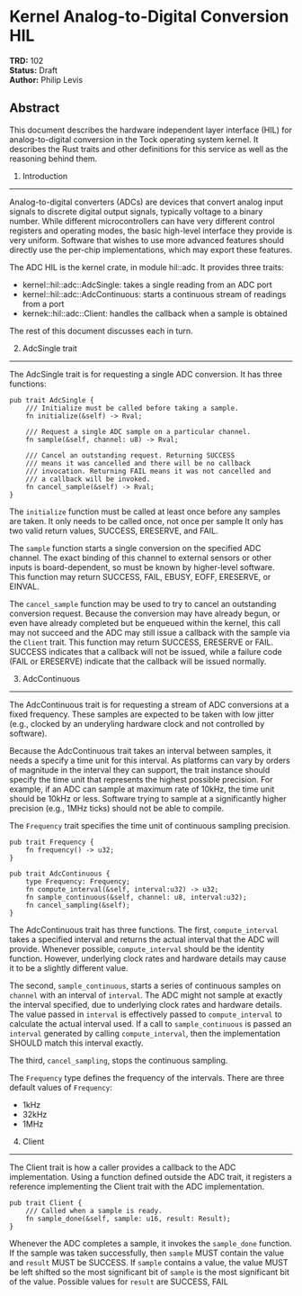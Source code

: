 Kernel Analog-to-Digital Conversion HIL
========================================

**TRD:** 102 <br/>
**Status:** Draft <br/>
**Author:** Philip Levis <br/>

Abstract
-------------------------------

This document describes the hardware independent layer interface (HIL)
for analog-to-digital conversion in the Tock operating system kernel.
It describes the Rust traits and other definitions for this service
as well as the reasoning behind them.

1. Introduction
-------------------------------

Analog-to-digital converters (ADCs) are devices that convert analog input
signals to discrete digital output signals, typically voltage to a binary
number. While different microcontrollers can have very different control
registers and operating modes, the basic high-level interface they provide
is very uniform. Software that wishes to use more advanced features should
directly use the per-chip implementations, which may export these features.

The ADC HIL is the kernel crate, in module hil::adc. It
provides three traits:

  * kernel::hil::adc::AdcSingle: takes a single reading from an ADC port
  * kernel::hil::adc::AdcContinuous: starts a continuous stream of readings from a port
  * kernek::hil::adc::Client: handles the callback when a sample is obtained

The rest of this document discusses each in turn.


2. AdcSingle trait
-------------------------------

The AdcSingle trait is for requesting a single ADC conversion. It has
three functions:


    pub trait AdcSingle {
        /// Initialize must be called before taking a sample.
        fn initialize(&self) -> Rval;

        /// Request a single ADC sample on a particular channel.
        fn sample(&self, channel: u8) -> Rval;

        /// Cancel an outstanding request. Returning SUCCESS
        /// means it was cancelled and there will be no callback
        /// invocation. Returning FAIL means it was not cancelled and
        /// a callback will be invoked.
        fn cancel_sample(&self) -> Rval;
    }

The `initialize` function must be called at least once before any
samples are taken. It only needs to be called once, not once per sample
It only has two valid return values, SUCCESS, ERESERVE, and FAIL.

The `sample` function starts a single conversion on the specified
ADC channel. The exact binding of this channel to external sensors or
other inputs is board-dependent, so must be known by higher-level
software. This function may return SUCCESS, FAIL, EBUSY, EOFF, ERESERVE,
or EINVAL.

The `cancel_sample` function may be used to try to cancel an outstanding
conversion request. Because the conversion may have already begun, or
even have already completed but be enqueued within the kernel, this
call may not succeed and the ADC may still issue a callback with the
sample via the `Client` trait. This function may return SUCCESS, ERESERVE
or FAIL. SUCCESS indicates that a callback will not be issued, while
a failure code (FAIL or ERESERVE) indicate that the callback will be
issued normally.

3. AdcContinuous
-------------------------------

The AdcContinuous trait is for requesting a stream of ADC conversions
at a fixed frequency. These samples are expected to be taken with
low jitter (e.g., clocked by an underyling hardware clock and not
controlled by software).

Because the AdcContinuous trait takes an interval between samples,
it needs a specify a time unit for this interval. As platforms can
vary by orders of magnitude in the interval they can support, the
trait instance should specify the time unit that represents the
highest possible precision. For example, if an ADC can sample at
maximum rate of 10kHz, the time unit should be 10kHz or less.
Software trying to sample at a significantly higher precision
(e.g., 1MHz ticks) should not be able to compile.

The `Frequency` trait specifies the time unit of continuous
sampling precision.


    pub trait Frequency {
        fn frequency() -> u32;
    }

    pub trait AdcContinuous {
        type Frequency: Frequency;
        fn compute_interval(&self, interval:u32) -> u32;
        fn sample_continuous(&self, channel: u8, interval:u32);
        fn cancel_sampling(&self);
    }

The AdcContinuous trait has three functions. The first,
`compute_interval` takes a specified interval and returns
the actual interval that the ADC will provide. Whenever
possible, `compute_interval` should be the identity function.
However, underlying clock rates and hardware details may cause
it to be a slightly different value.

The second, `sample_continuous`, starts a series of continuous
samples on `channel` with an interval of `interval`. The
ADC might not sample at exactly the interval specified, due
to underlying clock rates and hardware details. The value
passed in `interval` is effectively passed to `compute_interval`
to calculate the actual interval used. If a call to `sample_continuous`
is passed an `interval` generated by calling `compute_interval`,
then the implementation SHOULD match this interval exactly.

The third, `cancel_sampling`, stops the continuous sampling.

The `Frequency` type defines the frequency of the intervals. There
are three default values of `Frequency`:
  * 1kHz
  * 32kHz
  * 1MHz

4. Client
-------------------------------

The Client trait is how a caller provides a callback to the
ADC implementation. Using a function defined outside the
ADC trait, it registers a reference implementing the Client
trait with the ADC implementation.

    pub trait Client {
        /// Called when a sample is ready.
        fn sample_done(&self, sample: u16, result: Result);
    }


Whenever the ADC completes a sample, it invokes the
`sample_done` function. If the sample was taken successfully,
then `sample` MUST contain the value and `result` MUST
be SUCCESS. If `sample` contains a value, the value MUST
be left shifted so the most significant bit of `sample`
is the most significant bit of the value. Possible values
for `result` are SUCCESS, FAIL
